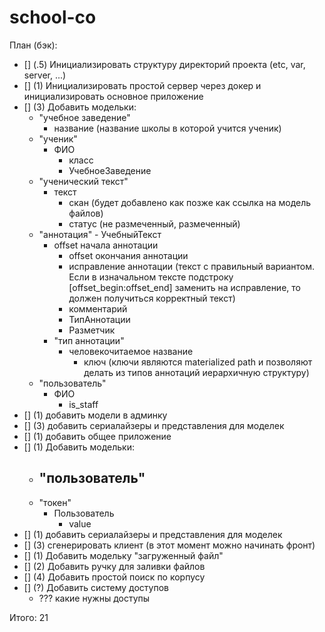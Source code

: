# school-co

План (бэк):
- [] (.5) Инициализировать структуру директорий проекта (etc, var, server, ...)
- [] (1) Инициализировать простой сервер через докер и инициализировать основное приложение
- [] (3) Добавить модельки:
  - "учебное заведение"
	  - название (название школы в которой учится ученик)
  - "ученик"
	  - ФИО
		- класс
		- УчебноеЗаведение
  - "ученический текст"
	  - текст
		- скан (будет добавлено как позже как ссылка на модель файлов)
		- статус (не размеченный, размеченный)
  - "аннотация"
		- УчебныйТекст
	  - offset начала аннотации
		- offset окончания аннотации
		- иcправление аннотации (текст с правильный вариантом. Если в изначальном тексте подстроку [offset_begin:offset_end] заменить на исправление, то должен получиться корректный текст)
		- комментарий
		- ТипАннотации
		- Разметчик
	- "тип аннотации"
	  - человекочитаемое название
		- ключ (ключи являются materialized path и позволяют делать из типов аннотаций иерархичную структуру)
  - "пользователь"
	  - ФИО
		- is_staff
- [] (1) добавить модели в админку
- [] (3) добавить сериалайзеры и представления для моделек
- [] (1) добавить общее приложение
- [] (1) Добавить модельки:
	- "пользователь"
	  - 
	- "токен"
	  - Пользователь
		- value
- [] (1) добавить сериалайзеры и представления для моделек
- [] (3) сгенерировать клиент (в этот момент можно начинать фронт)
- [] (1) Добавить модельку "загруженный файл"
- [] (2) Добавить ручку для заливки файлов
- [] (4) Добавить простой поиск по корпусу
- [] (?) Добавить систему доступов
  - ??? какие нужны доступы

Итого: 21
